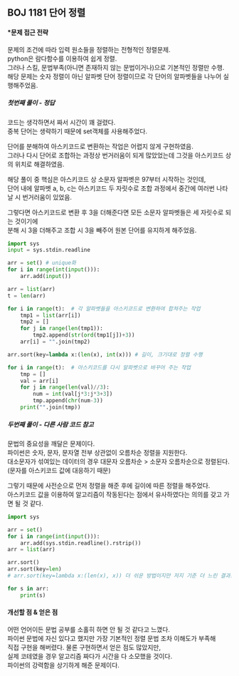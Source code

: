 ## BOJ 1181 단어 정렬

#### *문제 접근 전략
문제의 조건에 따라 입력 원소들을 정렬하는 전형적인 정렬문제.  
python은 람다함수를 이용하여 쉽게 정렬.  
그러나 스킬, 문법부족(아니면 존재하지 않는 문법이거나)으로 기본적인 정렬만 수행.  
해당 문제는 숫자 정렬이 아닌 알파벳 단어 정렬이므로 각 단어의 알파벳들을 나누어 실행해주었음.


##### 첫번째 풀이 - 정답
코드는 생각하면서 짜서 시간이 꽤 걸렸다.  
중복 단어는 생략하기 때문에 set객체를 사용해주었다.  

단어를 분해하여 아스키코드로 변환하는 작업은 어렵지 않게 구현하였음.  
그러나 다시 단어로 조합하는 과정상 번거러움이 되게 많았었는데 그것을 아스키코드 상의 위치로 해결하였음.  

해당 풀이 중 핵심은 아스키코드 상 소문자 알파벳은 97부터 시작하는 것인데,  
단어 내에 알파벳 a, b, c는 아스키코드 두 자릿수로 조합 과정에서 중간에 여러번 나타날 시 번거러움이 있었음.  

그렇다면 아스키코드로 변환 후 3을 더해준다면 모든 소문자 알파벳들은 세 자릿수로 되는 것이기에  
분해 시 3을 더해주고 조합 시 3을 빼주어 원본 단어를 유지하게 해주었음.

```python
import sys
input = sys.stdin.readline

arr = set() # unique화
for i in range(int(input())):
    arr.add(input())

arr = list(arr)
t = len(arr)

for i in range(t):  # 각 알파벳들을 아스키코드로 변환하여 합쳐주는 작업
    tmp1 = list(arr[i])
    tmp2 = []
    for j in range(len(tmp1)):
        tmp2.append(str(ord(tmp1[j])+3))
    arr[i] = "".join(tmp2)

arr.sort(key=lambda x:(len(x), int(x))) # 길이, 크기대로 정렬 수행

for i in range(t):  # 아스키코드를 다시 알파벳으로 바꾸어 주는 작업
    tmp = []
    val = arr[i]
    for j in range(len(val)//3):
        num = int(val[j*3:j*3+3])
        tmp.append(chr(num-3)) 
    print("".join(tmp))
```

##### 두번째 풀이 - 다른 사람 코드 참고
문법의 중요성을 깨달은 문제이다.  
파이썬은 숫자, 문자, 문자열 전부 상관없이 오름차순 정렬을 지원한다.  
대소문자가 섞여있는 데이터의 경우 대문자 오름차순 > 소문자 오름차순으로 정렬된다.(문자를 아스키코드 값에 대응하기 때문)  

그렇기 때문에 사전순으로 먼저 정렬을 해준 후에 길이에 따른 정렬을 해주었다.  
아스키코드 값을 이용하여 알고리즘이 작동된다는 점에서 유사하였다는 의의를 갖고 가면 될 것 같다.
```python
import sys

arr = set()
for i in range(int(input())):
    arr.add(sys.stdin.readline().rstrip())
arr = list(arr)

arr.sort()
arr.sort(key=len)
# arr.sort(key=lambda x:(len(x), x)) 더 쉬운 방법이지만 저지 기준 더 느린 결과로 나옴

for s in arr:
    print(s)
```

#### 개선할 점 & 얻은 점
어떤 언어이든 문법 공부를 소홀히 하면 안 될 것 같다고 느꼈다.  
파이썬 문법에 자신 있다고 했지만 가장 기본적인 정렬 문법 조차 이해도가 부족해  
직접 구현을 해버렸다. 물론 구현하면서 얻은 점도 많았지만,  
실제 코테였을 경우 알고리즘 짜다가 시간을 다 소모했을 것이다.  
파이썬의 강력함을 상기하게 해준 문제이다.